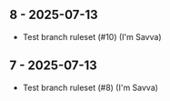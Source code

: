 ## 8 - 2025-07-13
- Test branch ruleset (#10) (I'm Savva)

## 7 - 2025-07-13
- Test branch ruleset (#8) (I'm Savva)


